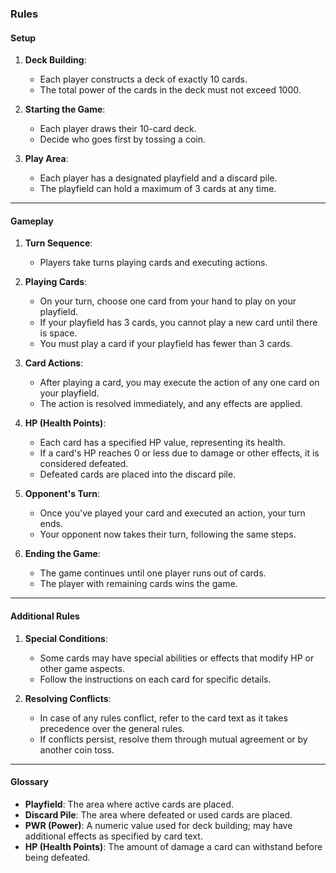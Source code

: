 ### Rules

#### **Setup**

1. **Deck Building**:
   - Each player constructs a deck of exactly 10 cards.
   - The total power of the cards in the deck must not exceed 1000.
   
2. **Starting the Game**:
   - Each player draws their 10-card deck.
   - Decide who goes first by tossing a coin.

3. **Play Area**:
   - Each player has a designated playfield and a discard pile.
   - The playfield can hold a maximum of 3 cards at any time.

---

#### **Gameplay**

1. **Turn Sequence**:
   - Players take turns playing cards and executing actions.

2. **Playing Cards**:
   - On your turn, choose one card from your hand to play on your playfield.
   - If your playfield has 3 cards, you cannot play a new card until there is space.
   - You must play a card if your playfield has fewer than 3 cards.

3. **Card Actions**:
   - After playing a card, you may execute the action of any one card on your playfield.
   - The action is resolved immediately, and any effects are applied.

4. **HP (Health Points)**:
   - Each card has a specified HP value, representing its health.
   - If a card's HP reaches 0 or less due to damage or other effects, it is considered defeated.
   - Defeated cards are placed into the discard pile.

5. **Opponent's Turn**:
   - Once you've played your card and executed an action, your turn ends.
   - Your opponent now takes their turn, following the same steps.

6. **Ending the Game**:
   - The game continues until one player runs out of cards.
   - The player with remaining cards wins the game.

---

#### **Additional Rules**

1. **Special Conditions**:
   - Some cards may have special abilities or effects that modify HP or other game aspects.
   - Follow the instructions on each card for specific details.

2. **Resolving Conflicts**:
   - In case of any rules conflict, refer to the card text as it takes precedence over the general rules.
   - If conflicts persist, resolve them through mutual agreement or by another coin toss.

---

#### **Glossary**

- **Playfield**: The area where active cards are placed.
- **Discard Pile**: The area where defeated or used cards are placed.
- **PWR (Power)**: A numeric value used for deck building; may have additional effects as specified by card text.
- **HP (Health Points)**: The amount of damage a card can withstand before being defeated.